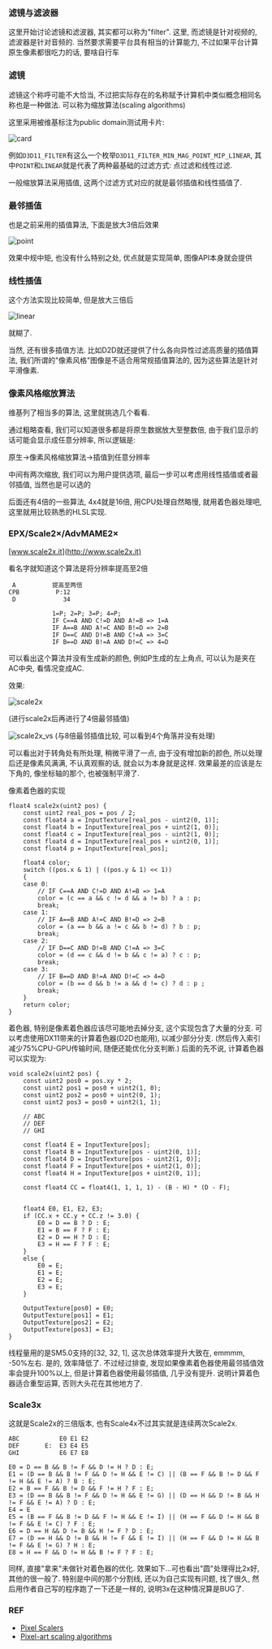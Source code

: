 ### 滤镜与滤波器

这里开始讨论滤镜和滤波器, 其实都可以称为"filter". 这里, 而滤镜是针对视频的, 滤波器是针对音频的. 当然要求需要平台具有相当的计算能力, 不过如果平台计算原生像素都很吃力的话, 要啥自行车


### 滤镜
滤镜这个称呼可能不大恰当, 不过把实际存在的名称赋予计算机中类似概念相同名称也是一种做法. 可以称为缩放算法(scaling algorithms)

这里采用被维基标注为public domain测试用卡片:

![card](./Test_nn.png)


例如```D3D11_FILTER```有这么一个枚举```D3D11_FILTER_MIN_MAG_POINT_MIP_LINEAR```, 其中```POINT```和```LINEAR```就是代表了两种最基础的过滤方式: 点过滤和线性过滤.

一般缩放算法采用插值, 这两个过滤方式对应的就是最邻插值和线性插值了.

### 最邻插值
也是之前采用的插值算法, 下面是放大3倍后效果

![point](./point.png)

效果中规中矩, 也没有什么特别之处, 优点就是实现简单, 图像API本身就会提供


### 线性插值
这个方法实现比较简单, 但是放大三倍后

![linear](./linear.png)

就糊了. 

当然, 还有很多插值方法. 比如D2D就还提供了什么各向异性过滤高质量的插值算法, 我们所谓的"像素风格"图像是不适合用常规插值算法的, 因为这些算法是针对平滑像素.

### 像素风格缩放算法
维基列了相当多的算法, 这里就挑选几个看看.

通过粗略查看, 我们可以知道很多都是将原生数据放大至整数倍, 由于我们显示的话可能会显示成任意分辨率, 所以逻辑是:

原生->像素风格缩放算法->插值到任意分辨率


中间有两次缩放, 我们可以为用户提供选项, 最后一步可以考虑用线性插值或者最邻插值, 当然也是可以选的


后面还有4倍的一些算法, 4x4就是16倍, 用CPU处理自然略慢, 就用着色器处理吧, 这里就用比较熟悉的HLSL实现.


### EPX/Scale2×/AdvMAME2×
[www.scale2x.it](http://www.scale2x.it)

看名字就知道这个算法是将分辨率提高至2倍

```
 A          提高至两倍      
CPB          P:12
 D             34
                
            1=P; 2=P; 3=P; 4=P;
            IF C==A AND C!=D AND A!=B => 1=A
            IF A==B AND A!=C AND B!=D => 2=B
            IF D==C AND D!=B AND C!=A => 3=C
            IF B==D AND B!=A AND D!=C => 4=D
```

可以看出这个算法并没有生成新的颜色, 例如P生成的左上角点, 可以认为是夹在AC中央, 看情况变成AC.

效果:

![scale2x](./scale2x.png)

(进行scale2x后再进行了4倍最邻插值)

![scale2x_vs](./scale2x_vs.gif)
(与8倍最邻插值比较, 可以看到4个角落并没有处理)

可以看出对于转角处有所处理, 稍微平滑了一点, 由于没有增加新的颜色, 所以处理后还是像素风满满, 不认真观察的话, 就会以为本身就是这样. 效果最差的应该是左下角的, 像坐标轴的那个, 也被强制平滑了.

像素着色器的实现
```hlsl
float4 scale2x(uint2 pos) {
    const uint2 real_pos = pos / 2;
    const float4 a = InputTexture[real_pos - uint2(0, 1)];
    const float4 b = InputTexture[real_pos + uint2(1, 0)];
    const float4 c = InputTexture[real_pos - uint2(1, 0)];
    const float4 d = InputTexture[real_pos + uint2(0, 1)];
    const float4 p = InputTexture[real_pos];

    float4 color;
    switch ((pos.x & 1) | ((pos.y & 1) << 1))
    {
    case 0:
        // IF C==A AND C!=D AND A!=B => 1=A
        color = (c == a && c != d && a != b) ? a : p;
        break;
    case 1:
        // IF A==B AND A!=C AND B!=D => 2=B
        color = (a == b && a != c && b != d) ? b : p;
        break;
    case 2:
        // IF D==C AND D!=B AND C!=A => 3=C
        color = (d == c && d != b && c != a) ? c : p;
        break;
    case 3:
        // IF B==D AND B!=A AND D!=C => 4=D
        color = (b == d && b != a && d != c) ? d : p ;
        break;
    }
    return color;
}
```

着色器, 特别是像素着色器应该尽可能地去掉分支, 这个实现包含了大量的分支. 可以考虑使用DX11带来的计算着色器(D2D也能用), 以减少部分分支. (然后传入索引减少75%CPU-GPU传输时间, 随便还能优化分支判断.) 后面的先不说, 计算着色器可以实现为:



```hlsl
void scale2x(uint2 pos) {
    const uint2 pos0 = pos.xy * 2;
    const uint2 pos1 = pos0 + uint2(1, 0);
    const uint2 pos2 = pos0 + uint2(0, 1);
    const uint2 pos3 = pos0 + uint2(1, 1);

    // ABC
    // DEF
    // GHI

    const float4 E = InputTexture[pos];
    const float4 B = InputTexture[pos - uint2(0, 1)];
    const float4 D = InputTexture[pos - uint2(1, 0)];
    const float4 F = InputTexture[pos + uint2(1, 0)];
    const float4 H = InputTexture[pos + uint2(0, 1)];

    const float4 CC = float4(1, 1, 1, 1) - (B - H) * (D - F);
    

    float4 E0, E1, E2, E3;
    if (CC.x + CC.y + CC.z != 3.0) {
        E0 = D == B ? D : E;
        E1 = B == F ? F : E;
        E2 = D == H ? D : E;
        E3 = H == F ? F : E;
    }
    else {
        E0 = E;
        E1 = E;
        E2 = E;
        E3 = E;
    }

    OutputTexture[pos0] = E0;
    OutputTexture[pos1] = E1;
    OutputTexture[pos2] = E2;
    OutputTexture[pos3] = E3;
}
```
线程量用的是SM5.0支持的[32, 32, 1], 这次总体效率提升大致在, emmmm, -50%左右. 是的, 效率降低了. 不过经过排查, 发现如果像素着色器使用最邻插值效率会提升100%以上, 但是计算着色器使用最邻插值, 几乎没有提升. 说明计算着色器适合重型运算, 否则大头花在其他地方了.

### Scale3x
这就是Scale2x的三倍版本, 也有Scale4x不过其实就是连续两次Scale2x. 
```
ABC           E0 E1 E2
DEF       E:  E3 E4 E5
GHI           E6 E7 E8

E0 = D == B && B != F && D != H ? D : E;
E1 = (D == B && B != F && D != H && E != C) || (B == F && B != D && F != H && E != A) ? B : E;
E2 = B == F && B != D && F != H ? F : E;
E3 = (D == B && B != F && D != H && E != G) || (D == H && D != B && H != F && E != A) ? D : E;
E4 = E
E5 = (B == F && B != D && F != H && E != I) || (H == F && D != H && B != F && E != C) ? F : E;
E6 = D == H && D != B && H != F ? D : E;
E7 = (D == H && D != B && H != F && E != I) || (H == F && D != H && B != F && E != G) ? H : E;
E8 = H == F && D != H && B != F ? F : E;
```

同样, 直接"拿来"未做针对着色器的优化. 效果如下...可也看出"圆"处理得比2x好, 其他的很一般了. 特别是中间的那个分割线, 还以为自己实现有问题, 找了很久, 然后用作者自己写的程序跑了一下还是一样的, 说明3x在这种情况算是BUG了.

### REF
 - [Pixel Scalers](http://www.datagenetics.com/blog/december32013/index.html)
 - [Pixel-art scaling algorithms](https://en.wikipedia.org/wiki/Pixel-art_scaling_algorithms)